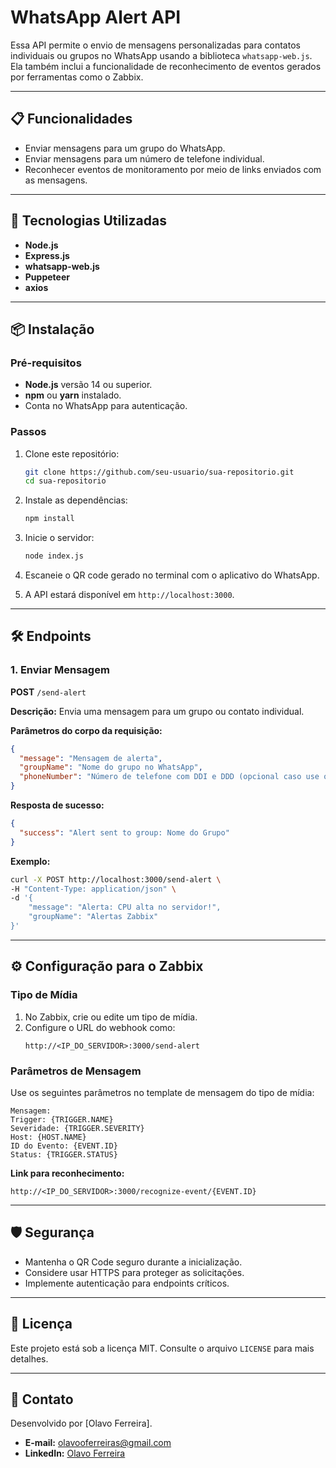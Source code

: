 # WhatsApp Alert API  

Essa API permite o envio de mensagens personalizadas para contatos individuais ou grupos no WhatsApp usando a biblioteca `whatsapp-web.js`. Ela também inclui a funcionalidade de reconhecimento de eventos gerados por ferramentas como o Zabbix.  

---

## 📋 Funcionalidades  

- Enviar mensagens para um grupo do WhatsApp.  
- Enviar mensagens para um número de telefone individual.  
- Reconhecer eventos de monitoramento por meio de links enviados com as mensagens.  

---

## 🚀 Tecnologias Utilizadas  

- **Node.js**  
- **Express.js**  
- **whatsapp-web.js**  
- **Puppeteer**  
- **axios**  

---

## 📦 Instalação  

### Pré-requisitos  
- **Node.js** versão 14 ou superior.  
- **npm** ou **yarn** instalado.  
- Conta no WhatsApp para autenticação.  

### Passos  

1. Clone este repositório:  

   ```bash  
   git clone https://github.com/seu-usuario/sua-repositorio.git  
   cd sua-repositorio  
   ```  

2. Instale as dependências:  

   ```bash  
   npm install  
   ```  

3. Inicie o servidor:  

   ```bash  
   node index.js  
   ```  

4. Escaneie o QR code gerado no terminal com o aplicativo do WhatsApp.  

5. A API estará disponível em `http://localhost:3000`.  

---

## 🛠️ Endpoints  

### 1. Enviar Mensagem  

**POST** `/send-alert`  

**Descrição:** Envia uma mensagem para um grupo ou contato individual.  

**Parâmetros do corpo da requisição:**  
```json  
{  
  "message": "Mensagem de alerta",  
  "groupName": "Nome do grupo no WhatsApp",  
  "phoneNumber": "Número de telefone com DDI e DDD (opcional caso use o groupName)"  
}  
```  

**Resposta de sucesso:**  
```json  
{  
  "success": "Alert sent to group: Nome do Grupo"  
}  
```  

**Exemplo:**  
```bash  
curl -X POST http://localhost:3000/send-alert \  
-H "Content-Type: application/json" \  
-d '{  
    "message": "Alerta: CPU alta no servidor!",  
    "groupName": "Alertas Zabbix"  
}'  
```  
<!--
Ainda em fase de testes

### 2. Reconhecer Evento  

**GET** `/recognize-event/:eventId`  

**Descrição:** Marca um evento do Zabbix como reconhecido.  

**Parâmetros:**  
- `eventId`: ID do evento a ser reconhecido.  

**Resposta de sucesso:**  
```json  
{  
  "success": "Event ID 12345 recognized successfully."  
}  
```  
-->
---

## ⚙️ Configuração para o Zabbix  

### Tipo de Mídia  

1. No Zabbix, crie ou edite um tipo de mídia.  
2. Configure o URL do webhook como:  
   ```  
   http://<IP_DO_SERVIDOR>:3000/send-alert  
   ```  

### Parâmetros de Mensagem  

Use os seguintes parâmetros no template de mensagem do tipo de mídia:  
```text  
Mensagem:  
Trigger: {TRIGGER.NAME}  
Severidade: {TRIGGER.SEVERITY}  
Host: {HOST.NAME}  
ID do Evento: {EVENT.ID}  
Status: {TRIGGER.STATUS}  
```

**Link para reconhecimento:**  
```text  
http://<IP_DO_SERVIDOR>:3000/recognize-event/{EVENT.ID}  
```  

---

## 🛡️ Segurança  

- Mantenha o QR Code seguro durante a inicialização.  
- Considere usar HTTPS para proteger as solicitações.  
- Implemente autenticação para endpoints críticos.  

---

## 📝 Licença  

Este projeto está sob a licença MIT. Consulte o arquivo `LICENSE` para mais detalhes.  

---

## 📧 Contato  

Desenvolvido por [Olavo Ferreira].  
- **E-mail:** olavooferreiras@gmail.com  
- **LinkedIn:** [Olavo Ferreira](https://www.linkedin.com/in/olavooferreira/)  
